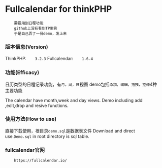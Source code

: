 # Fullcalendar for thinkPHP

		需要用到日程功能
		github上没有看到TP案例
		于是自己弄了一份demo，发上来

### 版本信息(Version)

ThinkPHP:　　`3.2.3`
Fullcalendar:　　`1.6.4`

### 功能(Efficacy)

日历类型的日程记录功能，有`月，周，日`视图
demo包括`添加，编辑，拖拽，拉伸`4种主要功能

The calendar have month,week and day views.
Demo including add ,edit,drop and resive functions.

### 使用方法(How to use)

直接下载使用，根目录`demo.sql`是数据表文件
Download and direct use.`Demo.sql` in root directory is sql table.

### fullcalendar官网

		https://fullcalendar.io/
